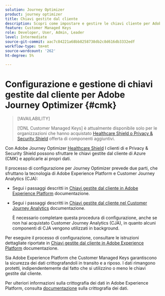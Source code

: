 ```yaml
---
solution: Journey Optimizer
product: journey optimizer
title: Chiavi gestite dal cliente
description: Scopri come impostare e gestire le chiavi cliente per Adobe Journey Optimizer.
feature: Customer Managed Keys
role: Developer, User, Admin, Leader
level: Intermediate
source-git-commit: aac7c84221a68bb8258738db2c8d616db3332edf
workflow-type: tm+mt
source-wordcount: '262'
ht-degree: 5%

---
```


# Configurazione e gestione di chiavi gestite dal cliente per Adobe Journey Optimizer {#cmk}

>[!AVAILABILITY]
>
>[!DNL Customer Managed Keys] è attualmente disponibile solo per le organizzazioni che hanno acquistato [Healthcare Shield o Privacy &amp; Security Shield](https://experienceleague.adobe.com/docs/events/customer-data-management-voices-recordings/governance/healthcare-shield.html) offerta di componenti aggiuntivi.

Con Adobe Journey Optimizer [Healthcare Shield](https://www.adobe.com/trust/compliance/hipaa-ready.html) I clienti di e Privacy &amp; Security Shield possono sfruttare le chiavi gestite dal cliente di Azure (CMK) e applicarle ai propri dati.

Il processo di configurazione per Journey Optimizer prevede due parti, che sfruttano la tecnologia di Adobe Experience Platform e Customer Journey Analytics (CJA):

* Segui i passaggi descritti in [Chiavi gestite dal cliente in Adobe Experience Platform](https://experienceleague.adobe.com/docs/experience-platform/landing/governance-privacy-security/customer-managed-keys.html?lang=it) documentazione.

* Segui i passaggi descritti in [Chiavi gestite dal cliente nel Customer Journey Analytics](https://experienceleague.adobe.com/docs/analytics-platform/using/cja-privacy/cmk.html) documentazione.

  È necessario completare questa procedura di configurazione, anche se non hai acquistato Customer Journey Analytics (CJA), in quanto alcuni componenti di CJA vengono utilizzati in background.

Per eseguire il processo di configurazione, consultare le istruzioni dettagliate riportate in [Chiavi gestite dal cliente in Adobe Experience Platform](https://experienceleague.adobe.com/docs/experience-platform/landing/governance-privacy-security/encryption.html) documentazione.

Sia Adobe Experience Platform che Customer Managed Keys garantiscono la sicurezza dei dati crittografandoli in transito e a riposo. I dati rimangono protetti, indipendentemente dal fatto che si utilizzino o meno le chiavi gestite dal cliente.

Per ulteriori informazioni sulla crittografia dei dati in Adobe Experience Platform, consulta [documentazione](https://experienceleague.adobe.com/docs/experience-platform/landing/governance-privacy-security/encryption.html) sulla crittografia dei dati.
